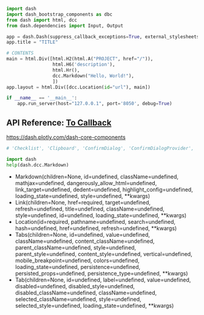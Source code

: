 
```python
import dash
import dash_bootstrap_components as dbc
from dash import html, dcc
from dash.dependencies import Input, Output

app = dash.Dash(suppress_callback_exceptions=True, external_stylesheets=[dbc.themes.BOOTSTRAP])
app.title = "TITLE"

# CONTENTS
main = html.Div([html.H2(html.A("PROJECT", href="/")),
                 html.H6('description'),
                 html.Hr(),
                 dcc.Markdown("Hello, World!"),
                 ])
app.layout = html.Div([dcc.Location(id="url"), main])

if __name__ == '__main__':
    app.run_server(host="127.0.0.1", port='8050', debug=True)
```


## API Reference: [To Callback](https://github.com/ecstasyego/python-dash/blob/main/dashboard/dash-callbacks/README.md)
https://dash.plotly.com/dash-core-components

```python
# 'Checklist', 'Clipboard', 'ConfirmDialog', 'ConfirmDialogProvider', 'DatePickerRange', 'DatePickerSingle', 'Download', 'Dropdown', 'Geolocation', 'Graph', 'Input', 'Interval', 'Link', 'Loading', 'Location', 'LogoutButton', 'Markdown', 'RadioItems', 'RangeSlider', 'Slider', 'Store', 'Tab', 'Tabs', 'Textarea', 'Tooltip', 'Upload'

import dash
help(dash.dcc.Markdown)
```

- Markdown(children=None, id=undefined, className=undefined, mathjax=undefined, dangerously_allow_html=undefined, link_target=undefined, dedent=undefined, highlight_config=undefined, loading_state=undefined, style=undefined, **kwargs)
- Link(children=None, href=required, target=undefined, refresh=undefined, title=undefined, className=undefined, style=undefined, id=undefined, loading_state=undefined, **kwargs)
- Location(id=required, pathname=undefined, search=undefined, hash=undefined, href=undefined, refresh=undefined, **kwargs)
- Tabs(children=None, id=undefined, value=undefined, className=undefined, content_className=undefined, parent_className=undefined, style=undefined, parent_style=undefined, content_style=undefined, vertical=undefined, mobile_breakpoint=undefined, colors=undefined, loading_state=undefined, persistence=undefined, persisted_props=undefined, persistence_type=undefined, **kwargs)
- Tab(children=None, id=undefined, label=undefined, value=undefined, disabled=undefined, disabled_style=undefined, disabled_className=undefined, className=undefined, selected_className=undefined, style=undefined, selected_style=undefined, loading_state=undefined, **kwargs)


